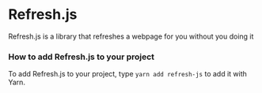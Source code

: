 <h1>Refresh.js</h1>
Refresh.js is a library that refreshes a webpage for you without you doing it 
<h3>How to add Refresh.js to your project</h3>
To add Refresh.js to your project, type <code>yarn add refresh-js</code> to add it with Yarn.
